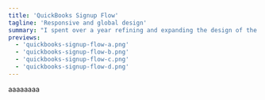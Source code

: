 ```yaml
---
title: 'QuickBooks Signup Flow'
tagline: 'Responsive and global design'
summary: "I spent over a year refining and expanding the design of the QuickBooks signup flow for global markets while making it responsive."
previews:
  - 'quickbooks-signup-flow-a.png'
  - 'quickbooks-signup-flow-b.png'
  - 'quickbooks-signup-flow-c.png'
  - 'quickbooks-signup-flow-d.png'
---
```


aaaaaaaa
